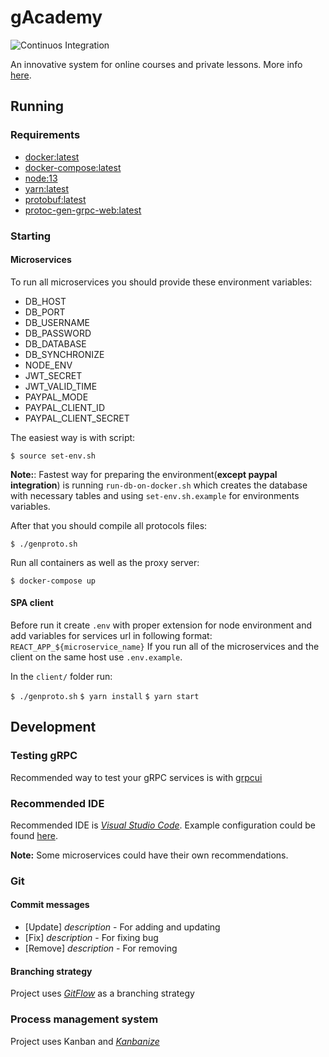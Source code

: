 # gAcademy

![Continuos Integration](https://github.com/samigeorgiev/gAcademy/workflows/Continuos%20Integration/badge.svg)

An innovative system for online courses and private lessons.
More info [here](https://docs.google.com/document/d/1fkdSdzDGGP2k6GoWZbLf5tiuc6XammQNQSOXZIz-FHo/edit?usp=sharing).

## Running

### Requirements

- [docker:latest](https://docs.docker.com/install)
- [docker-compose:latest](https://docs.docker.com/compose/install)
- [node:13](https://nodejs.org/en/download)
- [yarn:latest](https://classic.yarnpkg.com/en/docs/install/#debian-stable)
- [protobuf:latest](https://github.com/protocolbuffers/protobuf/releases)
- [protoc-gen-grpc-web:latest](https://github.com/grpc/grpc-web/releases)

### Starting

#### Microservices

To run all microservices you should provide these environment variables:

- DB_HOST
- DB_PORT
- DB_USERNAME
- DB_PASSWORD
- DB_DATABASE
- DB_SYNCHRONIZE
- NODE_ENV
- JWT_SECRET
- JWT_VALID_TIME
- PAYPAL_MODE
- PAYPAL_CLIENT_ID
- PAYPAL_CLIENT_SECRET

The easiest way is with script:

`$ source set-env.sh`

**Note:**: Fastest way for preparing the environment(**except paypal integration**) is running `run-db-on-docker.sh` which creates the database with necessary tables and using `set-env.sh.example` for environments variables.

After that you should compile all protocols files:

`$ ./genproto.sh`

Run all containers as well as the proxy server:

`$ docker-compose up`

#### SPA client

Before run it create `.env` with proper extension for node environment and add variables for services url in following format: `REACT_APP_${microservice_name}`
If you run all of the microservices and the client on the same host use `.env.example`.

In the `client/` folder run:

`$ ./genproto.sh`
`$ yarn install`
`$ yarn start`

## Development

### Testing gRPC

Recommended way to test your gRPC services is with [grpcui](https://github.com/fullstorydev/grpcui)

### Recommended IDE

Recommended IDE is [*Visual Studio Code*](https://code.visualstudio.com).
Example configuration could be found [here](https://gist.github.com/samigeorgiev/9ae961943212bc7872f46840519e308b).

**Note:** Some microservices could have their own recommendations.

### Git

#### Commit messages

- [Update] *description* - For adding and updating
- [Fix] *description* - For fixing bug
- [Remove] *description* - For removing

#### Branching strategy

Project uses [*GitFlow*](https://www.atlassian.com/git/tutorials/comparing-workflows/gitflow-workflow) as a branching strategy

### Process management system

Project uses Kanban and [*Kanbanize*](https://tues.kanbanize.com/ctrl_board/7/)
